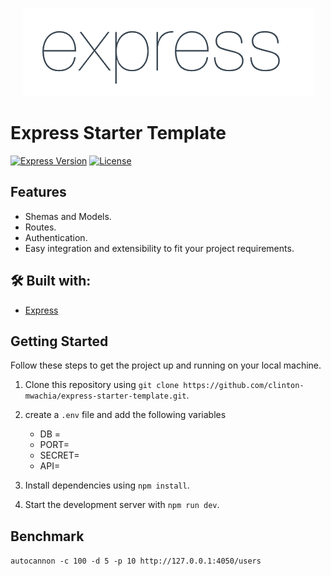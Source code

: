 <p align="center">
  <img src="assets/Expressjs.png" alt="Express Icon">
</p>

# Express Starter Template

[![Express Version](https://img.shields.io/badge/fastify-4.24.2-blue.svg)](https://expressjs.com/)
[![License](https://img.shields.io/badge/License-MIT-green.svg)](https://opensource.org/licenses/MIT)

## Features

- Shemas and Models.
- Routes.
- Authentication.
- Easy integration and extensibility to fit your project requirements.

## 🛠️ Built with:

- [Express](https://expressjs.com/)

## Getting Started

Follow these steps to get the project up and running on your local machine.

1. Clone this repository using `git clone https://github.com/clinton-mwachia/express-starter-template.git`.
2. create a `.env` file and add the following variables

    - DB = 
    - PORT=
    - SECRET=
    - API=

2. Install dependencies using `npm install`.
3. Start the development server with `npm run dev`.

## Benchmark

`autocannon -c 100 -d 5 -p 10 http://127.0.0.1:4050/users`